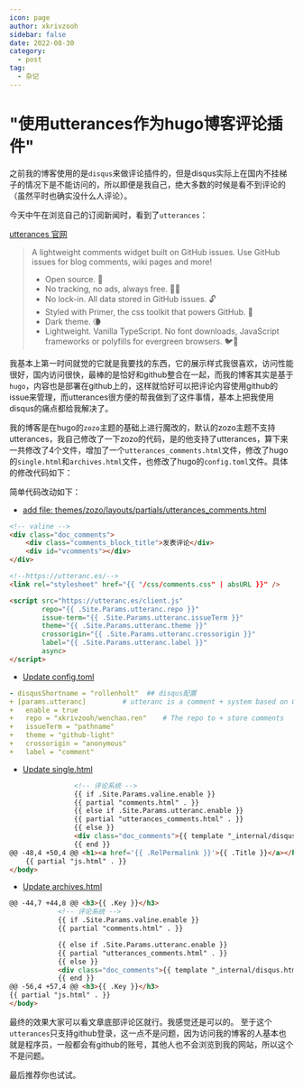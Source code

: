 ```yaml
---
icon: page
author: xkrivzooh
sidebar: false
date: 2022-08-30
category:
  - post
tag:
  - 杂记
---
```


# "使用utterances作为hugo博客评论插件"

之前我的博客使用的是`disqus`来做评论插件的，但是disqus实际上在国内不挂梯子的情况下是不能访问的，所以即便是我自己，绝大多数的时候是看不到评论的（虽然平时也确实没什么人评论）。

今天中午在浏览自己的订阅新闻时，看到了`utterances`：

[utterances 官网](https://utteranc.es/)

> A lightweight comments widget built on GitHub issues. Use GitHub issues for blog comments, wiki pages and more!
> - Open source. 🙌
> - No tracking, no ads, always free. 📡🚫
> - No lock-in. All data stored in GitHub issues. 🔓
> - Styled with Primer, the css toolkit that powers GitHub. 💅
> - Dark theme. 🌘
> - Lightweight. Vanilla TypeScript. No font downloads, JavaScript frameworks or polyfills for evergreen browsers. 🐦🌲

我基本上第一时间就觉的它就是我要找的东西，它的展示样式我很喜欢，访问性能很好，国内访问很快，最棒的是恰好和github整合在一起，而我的博客其实是基于`hugo`，内容也是部署在github上的，这样就恰好可以把评论内容使用github的issue来管理，而utterances很方便的帮我做到了这件事情，基本上把我使用disqus的痛点都给我解决了。

我的博客是在hugo的`zozo`主题的基础上进行魔改的，默认的zozo主题不支持utterances，我自己修改了一下zozo的代码，是的他支持了utterances，算下来一共修改了4个文件，增加了一个`utterances_comments.html`文件，修改了hugo的`single.html`和`archives.html`文件，也修改了hugo的`config.toml`文件。具体的修改代码如下：


简单代码改动如下：

- [add file: themes/zozo/layouts/partials/utterances_comments.html](https://github.com/xkrivzooh/wenchao.ren/commit/d81d5ba06fed5001a19463f157d6ea6f9b642356)

```html
<!-- valine -->
<div class="doc_comments">
    <div class="comments_block_title">发表评论</div>
    <div id="vcomments"></div>
</div>

<!--https://utteranc.es/-->
<link rel="stylesheet" href="{{ "/css/comments.css" | absURL }}" />

<script src="https://utteranc.es/client.js"
        repo="{{ .Site.Params.utteranc.repo }}"
        issue-term="{{ .Site.Params.utteranc.issueTerm }}"
        theme="{{ .Site.Params.utteranc.theme }}"
        crossorigin="{{ .Site.Params.utteranc.crossorigin }}"
        label="{{ .Site.Params.utteranc.label }}"
        async>
</script>
```
- [Update config.toml](https://github.com/xkrivzooh/wenchao.ren/commit/f8468205fe5061e857fea54185814fd34155015d)
```yml
- disqusShortname = "rollenholt"  ## disqus配置
+ [params.utteranc]         # utteranc is a comment + system based on GitHub issues. see https://utteranc.+ es
+   enable = true
+   repo = "xkrivzooh/wenchao.ren"    # The repo to + store comments
+   issueTerm = "pathname"
+   theme = "github-light"
+   crossorigin = "anonymous"
+   label = "comment"
```

- [Update single.html](https://github.com/xkrivzooh/wenchao.ren/commit/374d6a73b288f50efeb25cbb8a2d878c743e33d1)
```html
                <!-- 评论系统 -->
                {{ if .Site.Params.valine.enable }}
                {{ partial "comments.html" . }}
                {{ else if .Site.Params.utteranc.enable }}
                {{ partial "utterances_comments.html" . }}
                {{ else }}
                <div class="doc_comments">{{ template "_internal/disqus.html" . }}</div>
                {{ end }}
@@ -48,4 +50,4 @@ <h1><a href='{{ .RelPermalink }}'>{{ .Title }}</a></h1>
    {{ partial "js.html" . }}
</body>
```

- [Update archives.html](https://github.com/xkrivzooh/wenchao.ren/commit/093da8293433b7fd240d7a2321897f71c93a4e9b)
```html
@@ -44,7 +44,8 @@ <h3>{{ .Key }}</h3>
            <!-- 评论系统 -->
            {{ if .Site.Params.valine.enable }}
            {{ partial "comments.html" . }}

            {{ else if .Site.Params.utteranc.enable }}
            {{ partial "utterances_comments.html" . }}
            {{ else }}
            <div class="doc_comments">{{ template "_internal/disqus.html" . }}</div>
            {{ end }}
@@ -56,4 +57,4 @@ <h3>{{ .Key }}</h3>
{{ partial "js.html" . }}
</body>

```

最终的效果大家可以看文章底部评论区就行。我感觉还是可以的。
至于这个`utterances`只支持github登录，这一点不是问题，因为访问我的博客的人基本也就是程序员，一般都会有github的账号，其他人也不会浏览到我的网站，所以这个不是问题。

最后推荐你也试试。
